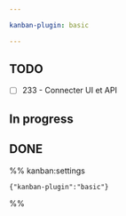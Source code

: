 ```yaml
---

kanban-plugin: basic

---
```


## TODO

- [ ] 233 - Connecter UI et API


## In progress



## DONE





%% kanban:settings
```
{"kanban-plugin":"basic"}
```
%%